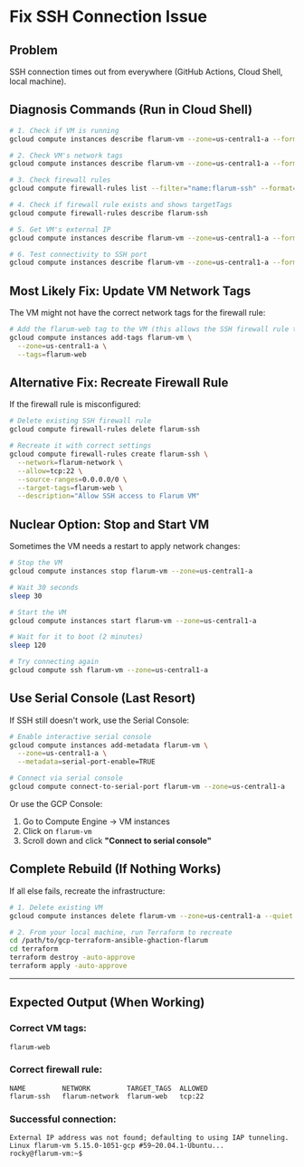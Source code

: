 # Fix SSH Connection Issue

## Problem

SSH connection times out from everywhere (GitHub Actions, Cloud Shell, local machine).

## Diagnosis Commands (Run in Cloud Shell)

```bash
# 1. Check if VM is running
gcloud compute instances describe flarum-vm --zone=us-central1-a --format="value(status)"

# 2. Check VM's network tags
gcloud compute instances describe flarum-vm --zone=us-central1-a --format="value(tags.items)"

# 3. Check firewall rules
gcloud compute firewall-rules list --filter="name:flarum-ssh" --format="table(name,network,targetTags,allowed)"

# 4. Check if firewall rule exists and shows targetTags
gcloud compute firewall-rules describe flarum-ssh

# 5. Get VM's external IP
gcloud compute instances describe flarum-vm --zone=us-central1-a --format="value(networkInterfaces[0].accessConfigs[0].natIP)"

# 6. Test connectivity to SSH port
gcloud compute instances describe flarum-vm --zone=us-central1-a --format="value(networkInterfaces[0].accessConfigs[0].natIP)" | xargs -I {} nc -zv {} 22
```

## Most Likely Fix: Update VM Network Tags

The VM might not have the correct network tags for the firewall rule:

```bash
# Add the flarum-web tag to the VM (this allows the SSH firewall rule to apply)
gcloud compute instances add-tags flarum-vm \
  --zone=us-central1-a \
  --tags=flarum-web
```

## Alternative Fix: Recreate Firewall Rule

If the firewall rule is misconfigured:

```bash
# Delete existing SSH firewall rule
gcloud compute firewall-rules delete flarum-ssh

# Recreate it with correct settings
gcloud compute firewall-rules create flarum-ssh \
  --network=flarum-network \
  --allow=tcp:22 \
  --source-ranges=0.0.0.0/0 \
  --target-tags=flarum-web \
  --description="Allow SSH access to Flarum VM"
```

## Nuclear Option: Stop and Start VM

Sometimes the VM needs a restart to apply network changes:

```bash
# Stop the VM
gcloud compute instances stop flarum-vm --zone=us-central1-a

# Wait 30 seconds
sleep 30

# Start the VM
gcloud compute instances start flarum-vm --zone=us-central1-a

# Wait for it to boot (2 minutes)
sleep 120

# Try connecting again
gcloud compute ssh flarum-vm --zone=us-central1-a
```

## Use Serial Console (Last Resort)

If SSH still doesn't work, use the Serial Console:

```bash
# Enable interactive serial console
gcloud compute instances add-metadata flarum-vm \
  --zone=us-central1-a \
  --metadata=serial-port-enable=TRUE

# Connect via serial console
gcloud compute connect-to-serial-port flarum-vm --zone=us-central1-a
```

Or use the GCP Console:

1. Go to Compute Engine → VM instances
2. Click on `flarum-vm`
3. Scroll down and click **"Connect to serial console"**

## Complete Rebuild (If Nothing Works)

If all else fails, recreate the infrastructure:

```bash
# 1. Delete existing VM
gcloud compute instances delete flarum-vm --zone=us-central1-a --quiet

# 2. From your local machine, run Terraform to recreate
cd /path/to/gcp-terraform-ansible-ghaction-flarum
cd terraform
terraform destroy -auto-approve
terraform apply -auto-approve
```

---

## Expected Output (When Working)

### Correct VM tags:

```
flarum-web
```

### Correct firewall rule:

```
NAME         NETWORK         TARGET_TAGS  ALLOWED
flarum-ssh   flarum-network  flarum-web   tcp:22
```

### Successful connection:

```
External IP address was not found; defaulting to using IAP tunneling.
Linux flarum-vm 5.15.0-1051-gcp #59~20.04.1-Ubuntu...
rocky@flarum-vm:~$
```
